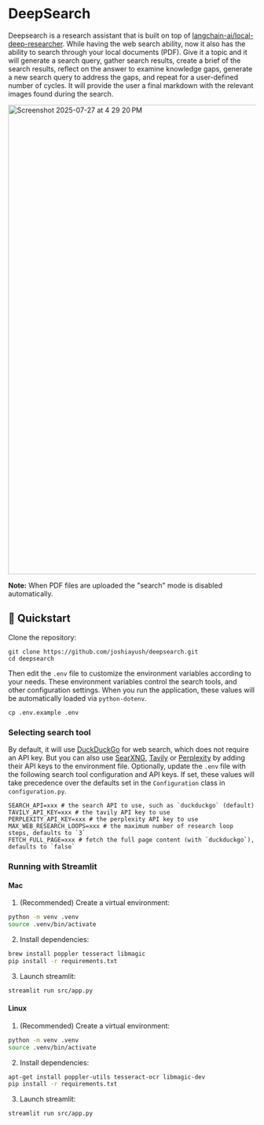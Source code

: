 # DeepSearch

Deepsearch is a research assistant that is built on top of [langchain-ai/local-deep-researcher](https://github.com/langchain-ai/local-deep-researcher). While having the web search ability, now it also has the ability to search through your local documents (PDF). Give it a topic and it will generate a search query, gather search results, create a brief of the search results, reflect on the answer to examine knowledge gaps, generate a new search query to address the gaps, and repeat for a user-defined number of cycles. It will provide the user a final markdown with the relevant images found during the search.

<img width="1470" height="956" alt="Screenshot 2025-07-27 at 4 29 20 PM" src="https://github.com/user-attachments/assets/f30de842-a26f-4e7b-8e0c-9185c1aff467" />

**Note:** When PDF files are uploaded the "search" mode is disabled automatically.

## 🚀 Quickstart

Clone the repository:
```shell
git clone https://github.com/joshiayush/deepsearch.git
cd deepsearch
```

Then edit the `.env` file to customize the environment variables according to your needs. These environment variables control the search tools, and other configuration settings. When you run the application, these values will be automatically loaded via `python-dotenv`.
```shell
cp .env.example .env
```

### Selecting search tool

By default, it will use [DuckDuckGo](https://duckduckgo.com/) for web search, which does not require an API key. But you can also use [SearXNG](https://docs.searxng.org/), [Tavily](https://tavily.com/) or [Perplexity](https://www.perplexity.ai/hub/blog/introducing-the-sonar-pro-api) by adding their API keys to the environment file. Optionally, update the `.env` file with the following search tool configuration and API keys. If set, these values will take precedence over the defaults set in the `Configuration` class in `configuration.py`. 
```shell
SEARCH_API=xxx # the search API to use, such as `duckduckgo` (default)
TAVILY_API_KEY=xxx # the tavily API key to use
PERPLEXITY_API_KEY=xxx # the perplexity API key to use
MAX_WEB_RESEARCH_LOOPS=xxx # the maximum number of research loop steps, defaults to `3`
FETCH_FULL_PAGE=xxx # fetch the full page content (with `duckduckgo`), defaults to `false`
```

### Running with Streamlit

#### Mac

1. (Recommended) Create a virtual environment:
```bash
python -m venv .venv
source .venv/bin/activate
```

2. Install dependencies:

```bash
brew install poppler tesseract libmagic
pip install -r requirements.txt
```

3. Launch streamlit:

```bash
streamlit run src/app.py
```

#### Linux

1. (Recommended) Create a virtual environment:
```bash
python -m venv .venv
source .venv/bin/activate
```

2. Install dependencies:

```bash
apt-get install poppler-utils tesseract-ocr libmagic-dev
pip install -r requirements.txt
```

3. Launch streamlit:

```bash
streamlit run src/app.py
```
